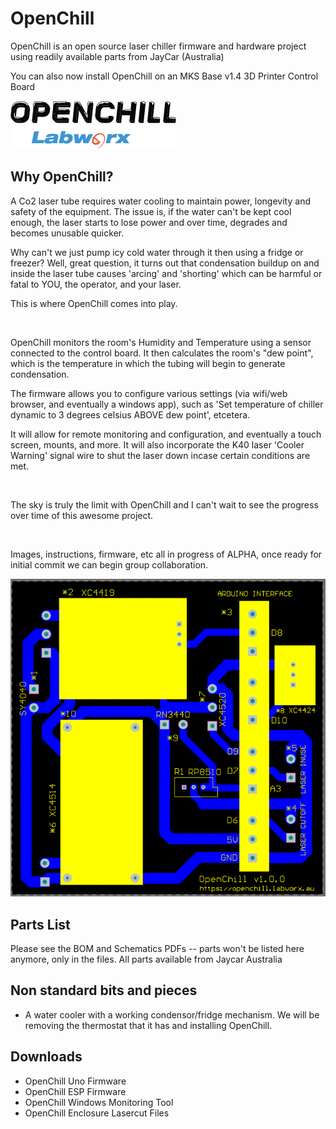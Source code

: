 # OpenChill
OpenChill is an open source laser chiller firmware and hardware project using readily available parts from JayCar (Australia)

You can also now install OpenChill on an MKS Base v1.4 3D Printer Control Board

![OpenChill](OpenChill.png)

## Why OpenChill?
<p>A Co2 laser tube requires water cooling to maintain power, longevity and safety of the equipment.  The issue is, if the water can't be kept cool enough, the laser starts to lose power and over time, degrades and becomes unusable quicker.</p>  
<p>Why can't we just pump icy cold water through it then using a fridge or freezer?  Well, great question, it turns out that condensation buildup on and inside the laser tube causes 'arcing' and 'shorting' which can be harmful or fatal to YOU, the operator, and your laser.</p><p>  This is where OpenChill comes into play.</p>
<br/>
<p>OpenChill monitors the room's Humidity and Temperature using a sensor connected to the control board.  It then calculates the room's "dew point", which is the temperature in which the tubing will begin to generate condensation. </p><p> The firmware allows you to configure various settings (via wifi/web browser, and eventually a windows app), such as 'Set temperature of chiller dynamic to 3 degrees celsius ABOVE dew point', etcetera. <p></p> It will allow for remote monitoring and configuration, and eventually a touch screen, mounts, and more. It will also incorporate the K40 laser 'Cooler Warning' signal wire to shut the laser down incase certain conditions are met.</p>
<br/>
<p>The sky is truly the limit with OpenChill and I can't wait to see the progress over time of this awesome project.</p>
<br/>
<p>Images, instructions, firmware, etc all in progress of ALPHA, once ready for initial commit we can begin group collaboration.</p>

![OpenChill](BoardLayout_v1_0_0.png)

## Parts List

Please see the BOM and Schematics PDFs -- parts won't be listed here anymore, only in the files.  All parts available from Jaycar Australia

## Non standard bits and pieces

* A water cooler with a working condensor/fridge mechanism.  We will be removing the thermostat that it has and installing OpenChill. 

## Downloads 
* OpenChill Uno Firmware
* OpenChill ESP Firmware
* OpenChill Windows Monitoring Tool
* OpenChill Enclosure Lasercut Files 
